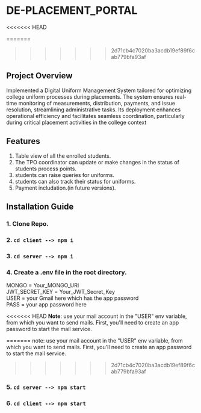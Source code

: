 # DE-PLACEMENT_PORTAL
<<<<<<< HEAD

=======
>>>>>>> 2d71cb4c7020ba3acdb19ef89f6cab779bfa93af
## Project Overview
Implemented a Digital Uniform Management System tailored for optimizing college uniform processes during placements. The system ensures real-time monitoring of measurements, distribution, payments, and issue resolution, streamlining administrative tasks. Its deployment enhances operational efficiency and facilitates seamless coordination, particularly during critical placement activities in the college context

## Features
1. Table view of all the enrolled students.
2. The TPO coordinator can update or make changes in the status of students process points.
3. students can raise queries for uniforms.
4. students can also track their status for uniforms.
5. Payment includation.(in future versions).

## Installation Guide

### 1. Clone Repo.
### 2. `cd client --> npm i`
### 3. `cd server --> npm i`

### 4. Create a .env file in the root directory.
   MONGO = Your_MONGO_URI <br>
   JWT_SECRET_KEY = Your_JWT_Secret_Key <br>
   USER = your Gmail here which has the app password <br>
   PASS = your app password here <br>

<<<<<<< HEAD
   **Note**:  use your mail account in the "USER" env variable, from which you want to send mails.
           First, you'll need to create an app password to start the mail service.

=======
   note: use your mail account in the "USER" env variable, from which you want to send mails.
           First, you'll need to create an app password to start the mail service.
           
>>>>>>> 2d71cb4c7020ba3acdb19ef89f6cab779bfa93af
### 5. `cd server --> npm start`
### 6. `cd client --> npm start`
